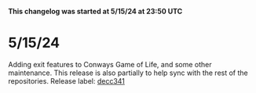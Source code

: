 **This changelog was started at 5/15/24 at 23:50 UTC**

# 5/15/24

Adding exit features to Conways Game of Life, and some other maintenance. This release is also partially to help sync with the rest of the repositories. Release label: [decc341](https://github.com/SketchedDoughnut/development/commit/decc34112228f33c3fa8c88f640d26575a852894)
